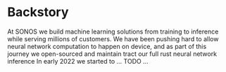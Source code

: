 # Backstory

At SONOS we build machine learning solutions from training to inference while serving millions of customers.
We have been pushing hard to allow neural network computation to happen on device,
 and as part of this journey we open-sourced and maintain tract our full rust neural network inference
In early 2022 we started to ... TODO ...
